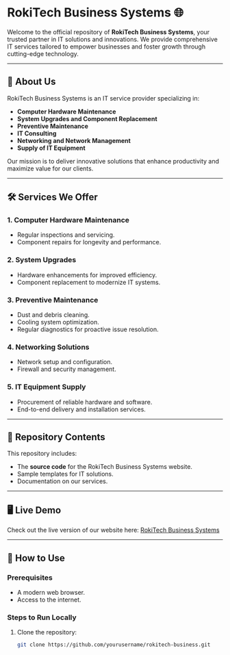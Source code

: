 # RokiTech Business Systems 🌐

Welcome to the official repository of **RokiTech Business Systems**, your trusted partner in IT solutions and innovations. We provide comprehensive IT services tailored to empower businesses and foster growth through cutting-edge technology.

---

## 🚀 About Us
RokiTech Business Systems is an IT service provider specializing in:
- **Computer Hardware Maintenance**
- **System Upgrades and Component Replacement**
- **Preventive Maintenance**
- **IT Consulting**
- **Networking and Network Management**
- **Supply of IT Equipment**

Our mission is to deliver innovative solutions that enhance productivity and maximize value for our clients.  

---

## 🛠️ Services We Offer
### 1. Computer Hardware Maintenance
- Regular inspections and servicing.
- Component repairs for longevity and performance.

### 2. System Upgrades
- Hardware enhancements for improved efficiency.
- Component replacement to modernize IT systems.

### 3. Preventive Maintenance
- Dust and debris cleaning.
- Cooling system optimization.
- Regular diagnostics for proactive issue resolution.

### 4. Networking Solutions
- Network setup and configuration.
- Firewall and security management.

### 5. IT Equipment Supply
- Procurement of reliable hardware and software.
- End-to-end delivery and installation services.

---

## 📂 Repository Contents
This repository includes:
- The **source code** for the RokiTech Business Systems website.
- Sample templates for IT solutions.
- Documentation on our services.

---

## 🖥️ Live Demo
Check out the live version of our website here: [RokiTech Business Systems](https://your-live-link.com)

---

## 📄 How to Use
### Prerequisites
- A modern web browser.
- Access to the internet.

### Steps to Run Locally
1. Clone the repository:
   ```bash
   git clone https://github.com/yourusername/rokitech-business.git
